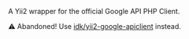 A Yii2 wrapper for the official Google API PHP Client.

:warning: Abandoned! Use [idk/yii2-google-apiclient](https://github.com/idk-tn/yii2-google-apiclient) instead.
